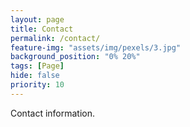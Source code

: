 ```yaml
---
layout: page
title: Contact
permalink: /contact/
feature-img: "assets/img/pexels/3.jpg"
background_position: "0% 20%"
tags: [Page]
hide: false
priority: 10
---
```


Contact information.
